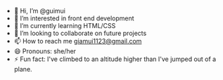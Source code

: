 - 👋 Hi, I’m @guimui
- 👀 I’m interested in front end development
- 🌱 I’m currently learning HTML/CSS
- 💞️ I’m looking to collaborate on future projects
- 📫 How to reach me giamui1123@gmail.com
- 😄 Pronouns: she/her
- ⚡ Fun fact: I've climbed to an altitude higher than I've jumped out of a plane.

<!---
guimui/guimui is a ✨ special ✨ repository because its `README.md` (this file) appears on your GitHub profile.
You can click the Preview link to take a look at your changes.
--->
